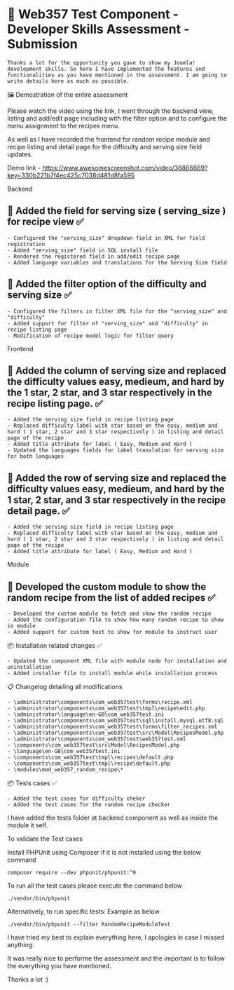 # 🚀 Web357 Test Component - Developer Skills Assessment - Submission

    Thanks a lot for the opportunity you gave to show my Joomla! development skills. So here I have implemented the features and functionalities as you have mentioned in the assessment. I am going to write details here as much as possible.

🖼️ Demostration of the entire assessment

Please watch the video using the link, I went through the backend view, listing and add/edit page including with the filter option and to configure the menu assignment to the recipes menu.

As well as I have recorded the frontend for random recipe module and recipe listing and detail page for the difficulty and serving size field updates.

Demo link - https://www.awesomescreenshot.com/video/36866669?key=330b221b7f4ec425c7038d481d8fa595

Backend

## 📝 Added the field for serving size ( serving_size ) for recipe view ✅
    
    - Configured the "serving_size" dropdown field in XML for field registration
    - Added "serving_size" field in SQL install file
    - Rendered the registered field in add/edit recipe page
    - Added language variables and translations for the Serving Size field

## 📝 Added the filter option of the difficulty and serving size ✅

    - Configured the filters in filter XML file for the "serving_size" and "difficulty"
    - Added support for filter of "serving_size" and "difficulty" in recipe listing page
    - Modification of recipe model logic for filter query

Frontend

## 📝 Added the column of serving size and replaced the difficulty values easy, medieum, and hard by the 1 star, 2 star, and 3 star respectively in the recipe listing page. ✅

    - Added the serving size field in recipe listing page
    - Replaced difficulty label with star based on the easy, medium and hard ( 1 star, 2 star and 3 star respectively ) in listing and detail page of the recipe
    - Added title attribute for label ( Easy, Medium and Hard )
    - Updated the languages fields for label translation for serving size for both languages

## 📝 Added the row of serving size and replaced the difficulty values easy, medieum, and hard by the 1 star, 2 star, and 3 star respectively in the recipe detail page. ✅

    - Added the serving size field in recipe listing page
    - Replaced difficulty label with star based on the easy, medium and hard ( 1 star, 2 star and 3 star respectively ) in listing and detail page of the recipe
    - Added title attribute for label ( Easy, Medium and Hard )

Module

## 📝 Developed the custom module to show the random recipe from the list of added recipes ✅

    - Developed the custom module to fetch and show the random recipe
    - Added the configuration file to show how many random recipe to show in module
    - Added support for custom text to show for module to instruct user

📦 Installation related changes ✅

    - Updated the component XML file with module node for installation and uninstallation
    - Added installer file to install module while installation process

📋 Changelog detailing all modifications

    - \administrator\components\com_web357test\forms\recipe.xml
    - \administrator\components\com_web357test\tmpl\recipe\edit.php
    - \administrator\language\en-GB\com_web357test.ini
    - \administrator\components\com_web357test\sql\install.mysql.utf8.sql
    - \administrator\components\com_web357test\forms\filter_recipes.xml
    - \administrator\components\com_web357test\src\Model\RecipesModel.php
    - \administrator\components\com_web357test\web357test.xml
    - \components\com_web357test\src\Model\RecipesModel.php
    - \language\en-GB\com_web357test.ini
    - \components\com_web357test\tmpl\recipes\default.php
    - \components\com_web357test\tmpl\recipe\default.php
    - \modules\mod_web357_random_recipe\*

📦 Tests cases ✅

    - Added the test cases for difficulty cheker 
    - Added the test cases for the random recipe checker 

I have added the tests folder at backend component as well as inside the module it self.

To validate the Test cases 

Install PHPUnit using Composer if it is not installed using the below command

    composer require --dev phpunit/phpunit:^9

To run all the test cases please execute the command below

    ./vendor/bin/phpunit

Alternatively, to run specific tests: Example as below

    ./vendor/bin/phpunit --filter RandomRecipeModuleTest


I have tried my best to explain everything here, I apologies in case I missed anything.

It was really nice to performe the assessment and the important is to follow the everything you have mentioned.

Thanks a lot :)

